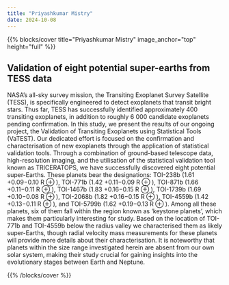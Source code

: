```yaml
---
title: "Priyashkumar Mistry"
date: 2024-10-08
---
```


{{% blocks/cover title="Priyashkumar Mistry" image_anchor="top" height="full" %}}

## Validation of eight potential super-earths from TESS data

NASA’s all-sky survey mission, the Transiting Exoplanet Survey Satellite (TESS), is specifically engineered to detect exoplanets that transit bright stars. Thus far, TESS has successfully identified approximately 400 transiting exoplanets, in addition to roughly 6 000 candidate exoplanets pending confirmation. In this study, we present the results of our ongoing project, the Validation of Transiting Exoplanets using Statistical Tools (VaTEST). Our dedicated effort is focused on the confirmation and characterisation of new exoplanets through the application of statistical validation tools. Through a combination of ground-based telescope data, high-resolution imaging, and the utilisation of the statistical validation tool known as TRICERATOPS, we have successfully discovered eight potential super-Earths. These planets bear the designations: TOI-238b (1.61 +0.09−0.10 R ⊕ ), TOI-771b (1.42 +0.11−0.09 R ⊕ ), TOI-871b (1.66 +0.11−0.11 R ⊕ ), TOI-1467b (1.83 +0.16−0.15 R ⊕ ), TOI-1739b (1.69 +0.10−0.08 R ⊕ ), TOI-2068b (1.82 +0.16−0.15 R ⊕ ), TOI-4559b (1.42 +0.13−0.11 R ⊕ ), and TOI-5799b (1.62 +0.19−0.13 R ⊕ ). Among all these planets, six of them fall within the region known as ‘keystone planets’, which makes them particularly interesting for study. Based on the location of TOI-771b and TOI-4559b below the radius valley we characterised them as likely super-Earths, though radial velocity mass measurements for these planets will provide more details about their characterisation. It is noteworthy that planets within the size range investigated herein are absent from our own solar system, making their study crucial for gaining insights into the evolutionary stages between Earth and Neptune.

{{% /blocks/cover %}}
                    